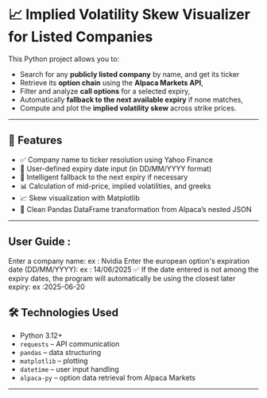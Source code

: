 # 📈 Implied Volatility Skew Visualizer for Listed Companies

This Python project allows you to:

- Search for any **publicly listed company** by name, and get its ticker
- Retrieve its **option chain** using the **Alpaca Markets API**,
- Filter and analyze **call options** for a selected expiry,
- Automatically **fallback to the next available expiry** if none matches,
- Compute and plot the **implied volatility skew** across strike prices.

---

## 🚀 Features

- ✅ Company name to ticker resolution using Yahoo Finance
- 📅 User-defined expiry date input (in DD/MM/YYYY format)
- 🧠 Intelligent fallback to the next expiry if necessary
- 📊 Calculation of mid-price, implied volatilities, and greeks
- 📈 Skew visualization with Matplotlib
- 🧼 Clean Pandas DataFrame transformation from Alpaca’s nested JSON

---
## User Guide : 
Enter a company name: ex : Nvidia
Enter the european option's expiration date (DD/MM/YYYY): ex : 14/06/2025
✅ If the date entered is not among the expiry dates, the program will automatically be using the closest later expiry: ex :2025-06-20

## 🛠️ Technologies Used

- Python 3.12+
- `requests` – API communication
- `pandas` – data structuring
- `matplotlib` – plotting
- `datetime` – user input handling
- `alpaca-py` – option data retrieval from Alpaca Markets

---
